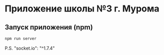 # Приложение школы №3 г. Мурома


Запуск приложения (npm)
---------------------
```bash
npm run server
```

P.S.
"socket.io": "^1.7.4"
